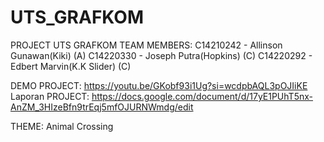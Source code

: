 # UTS_GRAFKOM
PROJECT UTS GRAFKOM
TEAM MEMBERS:
C14210242 - Allinson Gunawan(Kiki)     (A)
C14220330 - Joseph Putra(Hopkins)            (C)
C14220292 - Edbert Marvin(K.K Slider)          (C)

DEMO PROJECT: https://youtu.be/GKobf93i1Ug?si=wcdpbAQL3pOJIiKE
Laporan PROJECT: https://docs.google.com/document/d/17yE1PUhT5nx-AnZM_3HIzeBfn9trEqj5mfOJURNWmdg/edit

THEME: Animal Crossing
